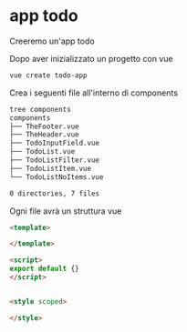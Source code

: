 # app todo

Creeremo un'app todo

Dopo aver inizializzato un progetto con vue

```bash
vue create todo-app
```

Crea i seguenti file all'interno di components

```bash
tree components                     
components
├── TheFooter.vue
├── TheHeader.vue
├── TodoInputField.vue
├── TodoList.vue
├── TodoListFilter.vue
├── TodoListItem.vue
└── TodoListNoItems.vue

0 directories, 7 files
```

Ogni file avrà un struttura vue

```html
<template>

</template>

<script>
export default {}
</script>


<style scoped>

</style>
```